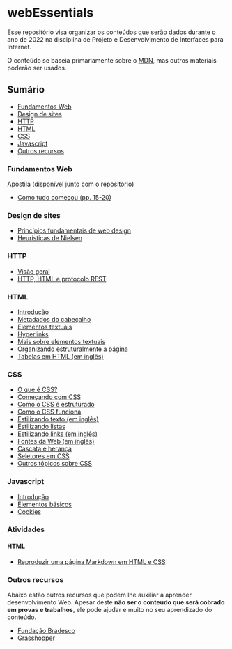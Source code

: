 # webEssentials

Esse repositório visa organizar os conteúdos que serão dados durante o ano de 2022 na disciplina de Projeto e Desenvolvimento de Interfaces para Internet.

O conteúdo se baseia primariamente sobre o [MDN](https://developer.mozilla.org/pt-BR/), mas outros materiais poderão ser usados.

## Sumário

* [Fundamentos Web](#fundamentos-web)
* [Design de sites](#design-de-sites)
* [HTTP](#http)
* [HTML](#html)
* [CSS](#css)
* [Javascript](#javascript)
* [Outros recursos](#outros-recursos)

### Fundamentos Web

Apostila (disponível junto com o repositório)

* <a href="fundamentos_desenvolvimento_web (pronatec).pdf#page=15">Como tudo começou (pp. 15-20)</a>

### Design de sites

* [Princípios fundamentais de web design](https://desenvolvimentoparaweb.com/ux/4-principios-fundamentais-design/)
* [Heurísticas de Nielsen](https://brasil.uxdesign.cc/10-heur%C3%ADsticas-de-nielsen-para-o-design-de-interface-58d782821840)

### HTTP

* [Visão geral](https://developer.mozilla.org/pt-BR/docs/Web/HTTP/Overview)
* [HTTP, HTML e protocolo REST](https://tableless.com.br/o-grande-desencontro-http-com-o-html/)

### HTML

* [Introdução](https://developer.mozilla.org/pt-BR/docs/Learn/HTML/Introduction_to_HTML/Getting_started)
* [Metadados do cabeçalho](https://developer.mozilla.org/pt-BR/docs/Learn/HTML/Introduction_to_HTML/The_head_metadata_in_HTML)
* [Elementos textuais](https://developer.mozilla.org/pt-BR/docs/Learn/HTML/Introduction_to_HTML/HTML_text_fundamentals)
* [Hyperlinks](https://developer.mozilla.org/pt-BR/docs/Learn/HTML/Introduction_to_HTML/Creating_hyperlinks)
* [Mais sobre elementos textuais](https://developer.mozilla.org/pt-BR/docs/Learn/HTML/Introduction_to_HTML/Advanced_text_formatting)
* [Organizando estruturalmente a página](https://developer.mozilla.org/pt-BR/docs/Learn/HTML/Introduction_to_HTML/Document_and_website_structure)
* [Tabelas em HTML (em inglês)](https://developer.mozilla.org/en-US/docs/Learn/HTML/Tables/Basics)

### CSS

* [O que é CSS?](https://developer.mozilla.org/pt-BR/docs/Learn/CSS/First_steps/What_is_CSS)
* [Começando com CSS](https://developer.mozilla.org/pt-BR/docs/Learn/CSS/First_steps/Getting_started)
* [Como o CSS é estruturado](https://developer.mozilla.org/pt-BR/docs/Learn/CSS/First_steps/How_CSS_is_structured)
* [Como o CSS funciona](https://developer.mozilla.org/pt-BR/docs/Learn/CSS/First_steps/How_CSS_works)
* [Estilizando texto (em inglês)](https://developer.mozilla.org/en-US/docs/Learn/CSS/Styling_text/Fundamentals)
* [Estilizando listas](https://developer.mozilla.org/pt-BR/docs/Learn/CSS/Styling_text/Styling_lists)
* [Estilizando links (em inglês)](https://developer.mozilla.org/en-US/docs/Learn/CSS/Styling_text/Styling_links)
* [Fontes da Web (em inglês)](https://developer.mozilla.org/en-US/docs/Learn/CSS/Styling_text/Web_fonts)
* [Cascata e herança](https://developer.mozilla.org/pt-BR/docs/Learn/CSS/Building_blocks/Cascade_and_inheritance)
* [Seletores em CSS](https://developer.mozilla.org/pt-BR/docs/Learn/CSS/Building_blocks/Selectors)
* [Outros tópicos sobre CSS](https://developer.mozilla.org/pt-BR/docs/Learn/CSS/Building_blocks)

### Javascript

* [Introdução](https://developer.mozilla.org/pt-BR/docs/Learn/JavaScript/First_steps)
* [Elementos básicos](https://developer.mozilla.org/pt-BR/docs/Learn/JavaScript/Building_blocks)
* [Cookies](https://developer.mozilla.org/pt-BR/docs/Web/HTTP/Cookies)

### Atividades

#### HTML

* [Reproduzir uma página Markdown em HTML e CSS]()

### Outros recursos

Abaixo estão outros recursos que podem lhe auxiliar a aprender desenvolvimento Web. Apesar deste **não ser o conteúdo que será cobrado em provas e trabalhos**, ele pode ajudar e muito no seu aprendizado do conteúdo.

* [Fundação Bradesco](https://www.ev.org.br/areas-de-interesse/tecnologia)
* [Grasshopper](https://grasshopper.app/pt_br/)
